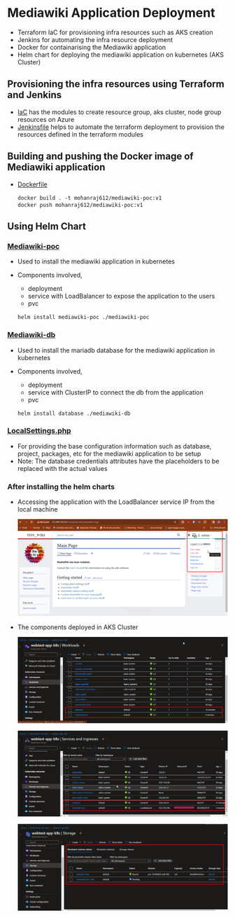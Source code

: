 # Mediawiki Application Deployment
- Terraform IaC for provisioning infra resources such as AKS creation
- Jenkins for automating the infra resource deployment
- Docker for containarising the Mediawiki application
- Helm chart for deploying the mediawiki application on kubernetes (AKS Cluster)


## Provisioning the infra resources using Terraform and Jenkins
- [IaC](/Users/chandraleka/Downloads/tmp/mediawiki-poc/iac) has the modules to create resource group, aks cluster, node group resources on Azure
- [Jenkinsfile](/Users/chandraleka/Downloads/tmp/mediawiki-poc/iac/Jenkinsfile) helps to automate the terraform deployment to provision the resources defined in the terraform modules


## Building and pushing the Docker image of Mediawiki application
- [Dockerfile](Dockerfile)
    ``` 
    docker build . -t mohanraj612/mediawiki-poc:v1
    docker push mohanraj612/mediawiki-poc:v1
    ```


## Using Helm Chart

### [Mediawiki-poc](mediawiki-poc)

- Used to install the mediawiki application in kubernetes
- Components involved,
    - deployment
    - service with LoadBalancer to expose the application to the users
    - pvc

    ```
    helm install mediawiki-poc ./mediawiki-poc
    ```

### [Mediawiki-db](mediwiki-db)

- Used to install the mariadb database for the mediawiki application in kubernetes
- Components involved,
    - deployment
    - service with ClusterIP to connect the db from the application
    - pvc

    ```
    helm install database ./mediawiki-db
    ```

### [LocalSettings.php](LocalSettings.php)
- For providing the base configuration information such as database, project, packages, etc for the mediawiki application to be setup
- Note: The database credentials attributes have the placeholders to be replaced with the actual values

### After installing the helm charts

- Accessing the application with the LoadBalancer service IP from the local machine

    ![alt text](E00E6843-860D-4F1B-BC91-1248ED6E9A16.png)

- The components deployed in AKS Cluster

    ![alt text](8BC0CD09-7694-476D-9DCD-1D88731B71AD.png)

    ![alt text](image.png)

    ![alt text](F21F4FF8-841F-4D8E-9CC6-0ED333E470FE.png)
